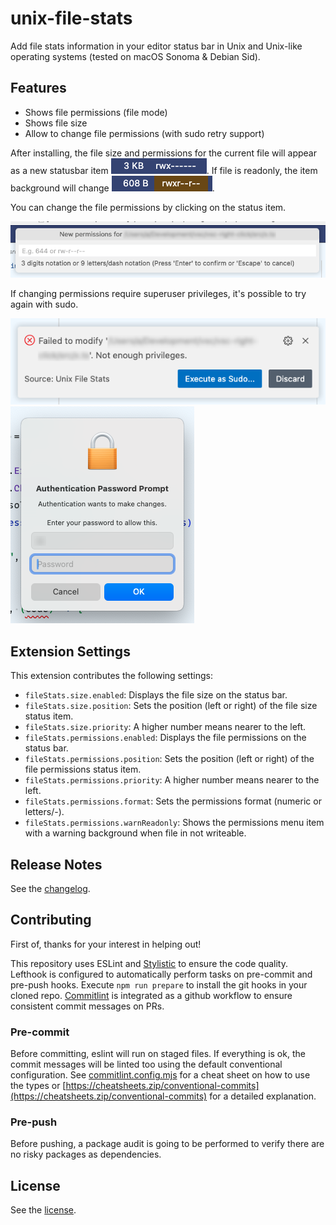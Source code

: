 # unix-file-stats

Add file stats information in your editor status bar in Unix and Unix-like operating systems (tested on macOS Sonoma & Debian Sid).

## Features

 - Shows file permissions (file mode)
 - Shows file size
 - Allow to change file permissions (with sudo retry support)

After installing, the file size and permissions for the current file will appear as a new statusbar item ![Preview](resources/stats_1.png). If file is readonly, the item background will change ![Preview](resources/stats_2.png).

You can change the file permissions by clicking on the status item.

![Preview](resources/change_prompt.png)

If changing permissions require superuser privileges, it's possible to try again with sudo.

![Preview](resources/sudo_retry.png)
![Preview](resources/sudo_prompt.png)

## Extension Settings

This extension contributes the following settings:

* `fileStats.size.enabled`:             Displays the file size on the status bar.
* `fileStats.size.position`:            Sets the position (left or right) of the file size status item.
* `fileStats.size.priority`:            A higher number means nearer to the left.
* `fileStats.permissions.enabled`:      Displays the file permissions on the status bar.
* `fileStats.permissions.position`:     Sets the position (left or right) of the file permissions status item.
* `fileStats.permissions.priority`:     A higher number means nearer to the left.
* `fileStats.permissions.format`:       Sets the permissions format (numeric or letters/-).
* `fileStats.permissions.warnReadonly`: Shows the permissions menu item with a warning background when file in not writeable.

## Release Notes

See the [changelog](./CHANGELOG.md).

## Contributing

First of, thanks for your interest in helping out!

This repository uses ESLint and [Stylistic](https://eslint.style/) to ensure the code quality. Lefthook is configured to automatically perform tasks on pre-commit and pre-push hooks. Execute `npm run prepare` to install the git hooks in your cloned repo. [Commitlint](https://commitlint.js.org/) is integrated as a github workflow to ensure consistent commit messages on PRs.

### Pre-commit

Before committing, eslint will run on staged files. If everything is ok, the commit messages will be linted too using the default conventional configuration. See [commitlint.config.mjs](./commitlint.config.mjs) for a cheat sheet on how to use the types or [https://cheatsheets.zip/conventional-commits](https://cheatsheets.zip/conventional-commits) for a detailed explanation.

### Pre-push

Before pushing, a package audit is going to be performed to verify there are no risky packages as dependencies.

## License

See the [license](./LICENSE.md).
